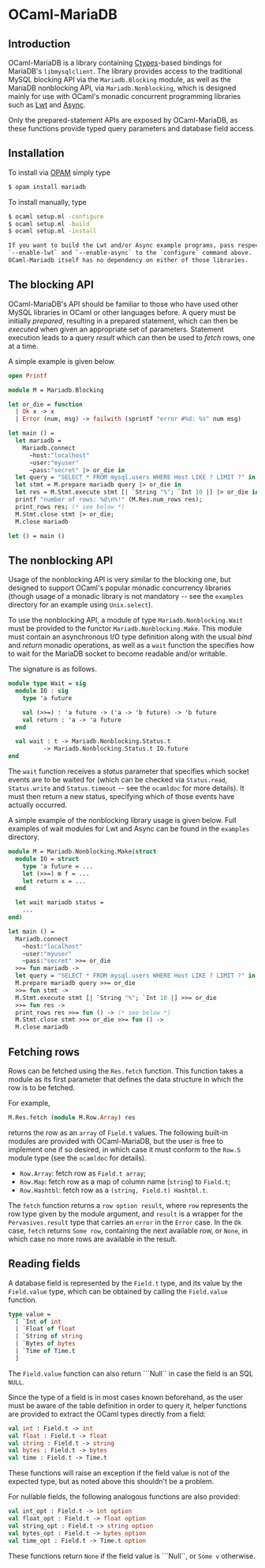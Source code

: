 # OCaml-MariaDB

## Introduction

OCaml-MariaDB is a library containing
[Ctypes](https://github.com/ocamllabs/ocaml-ctypes)-based bindings for MariaDB's
`libmysqlclient`. The library provides access to the traditional MySQL blocking
API via the `Mariadb.Blocking` module, as well as the MariaDB nonblocking API,
via `Mariadb.Nonblocking`, which is designed mainly for use with OCaml's monadic
concurrent programming libraries such as [Lwt](https://ocsigen.org/lwt) and
[Async](https://github.com/janestreet/async).

Only the prepared-statement APIs are exposed by OCaml-MariaDB, as these
functions provide typed query parameters and database field access.

## Installation

To install via [OPAM](https://opam.ocaml.org/) simply type

```sh
$ opam install mariadb
```

To install manually, type

```sh
$ ocaml setup.ml -configure
$ ocaml setup.ml -build
$ ocaml setup.ml -install

If you want to build the Lwt and/or Async example programs, pass respectively
`--enable-lwt` and `--enable-async` to the `configure` command above.
OCaml-Mariadb itself has no dependency on either of those libraries.
```

## The blocking API

OCaml-MariaDB's API should be familiar to those who have used other MySQL
libraries in OCaml or other languages before. A query must be initially
*prepared*, resulting in a prepared statement, which can then be *executed*
when given an appropriate set of parameters. Statement execution leads to a
query *result* which can then be used to *fetch* rows, one at a time.

A simple example is given below.

```ocaml
open Printf

module M = Mariadb.Blocking

let or_die = function
  | Ok x -> x
  | Error (num, msg) -> failwith (sprintf "error #%d: %s" num msg)

let main () =
  let mariadb =
    Mariadb.connect
      ~host:"localhost"
      ~user:"myuser"
      ~pass:"secret" |> or_die in
  let query = "SELECT * FROM mysql.users WHERE Host LIKE ? LIMIT ?" in
  let stmt = M.prepare mariadb query |> or_die in
  let res = M.Stmt.execute stmt [| `String "%"; `Int 10 |] |> or_die in
  printf "number of rows: %d\n%!" (M.Res.num_rows res);
  print_rows res; (* see below *)
  M.Stmt.close stmt |> or_die;
  M.close mariadb

let () = main ()
```

## The nonblocking API

Usage of the nonblocking API is very similar to the blocking one, but designed
to support OCaml's popular monadic concurrency libraries (though usage of a
monadic library is not mandatory -- see the `examples` directory for an example
using `Unix.select`).

To use the nonblocking API, a module of type `Mariadb.Nonblocking.Wait` must be
provided to the functor `Mariadb.Nonblocking.Make`. This module must contain
an asynchronous I/O type definition along with the usual *bind* and *return*
monadic operations, as well as a `wait` function the specifies how to wait for
the MariaDB socket to become readable and/or writable.

The signature is as follows.

```ocaml
module type Wait = sig
  module IO : sig
    type 'a future

    val (>>=) : 'a future -> ('a -> 'b future) -> 'b future
    val return : 'a -> 'a future
  end

  val wait : t -> Mariadb.Nonblocking.Status.t
          -> Mariadb.Nonblocking.Status.t IO.future
end

```

The `wait` function receives a *status* parameter that specifies which socket
events are to be waited for (which can be checked via `Status.read`,
`Status.write` and `Status.timeout` -- see the `ocamldoc` for more details).
It must then return a new status, specifying which of those events have actually
occurred.

A simple example of the nonblocking library usage is given below. Full examples
of wait modules for Lwt and Async can be found in the `examples` directory.

```ocaml
module M = Mariadb.Nonblocking.Make(struct
  module IO = struct
    type 'a future = ...
    let (>>=) m f = ...
    let return x = ...
  end

  let wait mariadb status =
    ...
end)

let main () =
  Mariadb.connect
    ~host:"localhost"
    ~user:"myuser"
    ~pass:"secret" >>= or_die
  >>= fun mariadb ->
  let query = "SELECT * FROM mysql.users WHERE Host LIKE ? LIMIT ?" in
  M.prepare mariadb query >>= or_die
  >>= fun stmt ->
  M.Stmt.execute stmt [| `String "%"; `Int 10 |] >>= or_die
  >>= fun res ->
  print_rows res >>= fun () -> (* see below *)
  M.Stmt.close stmt >>= or_die >>= fun () ->
  M.close mariadb
```

## Fetching rows

Rows can be fetched using the `Res.fetch` function. This function takes a
module as its first parameter that defines the data structure in which the
row is to be fetched.

For example,

```ocaml
M.Res.fetch (module M.Row.Array) res
```

returns the row as an `array` of `Field.t` values. The following built-in
modules are provided with OCaml-MariaDB, but the user is free to implement
one if so desired, in which case it must conform to the `Row.S` module type
(see the `ocamldoc` for details).

* `Row.Array`: fetch row as `Field.t array`;
* `Row.Map`: fetch row as a map of column name (`string`) to `Field.t`;
* `Row.Hashtbl`: fetch row as a `(string, Field.t) Hashtbl.t`.

The `fetch` function returns a `row option result`, where `row` represents the
row type given by the module argument, and `result` is a wrapper for the
`Pervasives.result` type that carries an `error` in the `Error` case. In the
`Ok` case, `fetch` returns `Some row`, containing the next available row, or
`None`, in which case no more rows are available in the result.

## Reading fields

A database field is represented by the `Field.t` type, and its value by the
`Field.value` type, which can be obtained by calling the `Field.value`
function.

```ocaml
type value =
  [ `Int of int
  | `Float of float
  | `String of string
  | `Bytes of bytes
  | `Time of Time.t
  ]
```

The `Field.value` function can also return ```Null`` in case the field is an
SQL `NULL`.

Since the type of a field is in most cases known beforehand, as the user must
be aware of the table definition in order to query it, helper functions are
provided to extract the OCaml types directly from a field:

```ocaml
val int : Field.t -> int
val float : Field.t -> float
val string : Field.t -> string
val bytes : Field.t -> bytes
val time : Field.t -> Time.t
```

These functions will raise an exception if the field value is not of the
expected type, but as noted above this shouldn't be a problem.

For nullable fields, the following analogous functions are also provided:

```ocaml
val int_opt : Field.t -> int option
val float_opt : Field.t -> float option
val string_opt : Field.t -> string option
val bytes_opt : Field.t -> bytes option
val time_opt : Field.t -> Time.t option
```

These functions return `None` if the field value is ```Null``, or `Some v`
otherwise.
